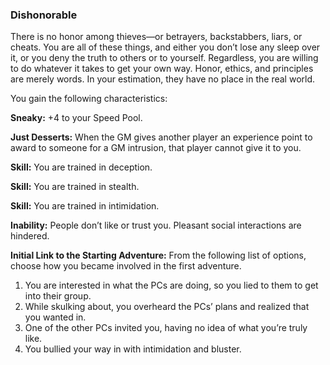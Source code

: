 ### Dishonorable

<!-- P, ID: 050333 -->

There is no honor among thieves—or betrayers, backstabbers, liars, or cheats. You are all of these things, and either you don’t lose any sleep over it, or you deny the truth to others or to yourself. Regardless, you are willing to do whatever it takes to get your own way. Honor, ethics, and principles are merely words. In your estimation, they have no place in the real world.

<!-- P, ID: 050334 -->

You gain the following characteristics:

<!-- P, ID: 050335 -->

**Sneaky:** +4 to your Speed Pool.

<!-- P, ID: 050336 -->

**Just Desserts:** When the GM gives another player an experience point to award to someone for a GM intrusion, that player cannot give it to you.

<!-- P, ID: 050337 -->

**Skill:** You are trained in deception.

<!-- P, ID: 050338 -->

**Skill:** You are trained in stealth.

<!-- P, ID: 050339 -->

**Skill:** You are trained in intimidation.

<!-- P, ID: 050340 -->

**Inability:** People don’t like or trust you. Pleasant social interactions are hindered.

<!-- P, ID: 050341 -->

**Initial Link to the Starting Adventure:** From the following list of options, choose how you became involved in the first adventure.

<!-- L, ID: 050342 -->

1. You are interested in what the PCs are doing, so you lied to them to get into their group.
2. While skulking about, you overheard the PCs’ plans and realized that you wanted in.
3. One of the other PCs invited you, having no idea of what you’re truly like.
4. You bullied your way in with intimidation and bluster.

<!-- /L -->

